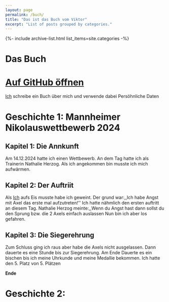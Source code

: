 ```yaml
---
layout: page
permalink: /buch/
title: "Das ist das Buch vom Viktor"
excerpt: "List of posts grouped by categories."
---
```


{%- include archive-list.html list_items=site.categories -%}
# Das Buch

# [Auf GitHub öffnen](https;//github.com/viktor-chiarcos/My-Book)

[Ich](https://github.com/viktor-chiarcos) schreibe ein Buch über mich und verwende dabei Persöhnliche Daten

# Geschichte 1: Mannheimer Nikolauswettbewerb 2024

## Kapitel 1: Die Annkunft

Am 14.12.2024 hatte ich einen Wettbewerb.
An dem Tag hatte ich als Trainerin Nathalie Herzog.
Als ich angekommen bin musste ich mich aufwärmen.

## Kapitel 2: Der Auftriit

Als [Ich](https://github.com/viktor-chiarcos) aufs Eis musste habe ich geweint.
Der grund war:,,Ich habe Angst mit Axel das erste mal aufzutreten!''
Ich hatte nähmlich den ersten auftritt an diesem Tag.
Nathalie Herzog meinte:,,Wenn du Angst hast dann sollst du den Sprung bzw. die 2 Axels einfach auslassen
Nun bin ich aber los gefahren.

## Kapitel 3: Die Siegerehrung

Zum Schluss ging ich raus aber habe die Axels nicht ausgelassen.
Dann dauerte es eine Stunde bis zur Siegerehrung.
Am Ende Dauerte es ein bischen bis ich meine Uhrkunde und meine Medallie bekommen.
Ich hatte den 5. Platz von 5. Plätzen 

**Ende**

# Geschichte 2: 
